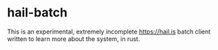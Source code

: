 # hail-batch
This is an experimental, extremely incomplete <https://hail.is> batch client
written to learn more about the system, in rust.
